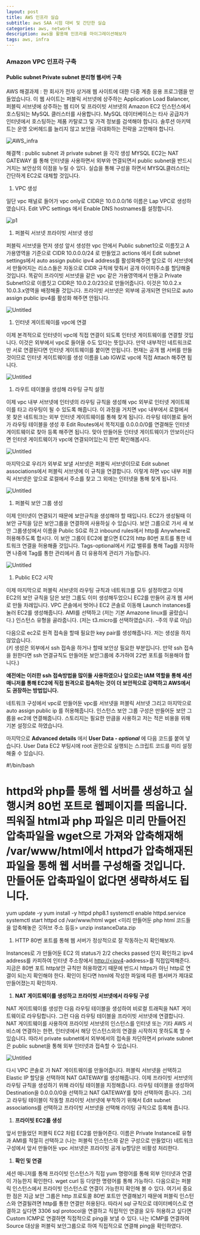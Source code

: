 ```yaml
---
layout: post
title: AWS 인프라 실습
subtitle: aws SAA 시험 대비 및 간단한 실습
categories: aws, network
description: aws을 활용해 인프라를 마이그레이션해보자
tags: aws, infra
---
```


### **Amazon VPC 인프라 구축**

#### Public subnet Private subnet 분리형 웹서버 구축

AWS 해결과제 : 한 회사가 전자 상거래 웹 사이트에 대한 다중 계층 응용 프로그램을 만들었습니다. 이 웹 사이트는 퍼블릭 서브넷에 상주하는 Application Load Balancer, 퍼블릭 서브넷에 상주하는 웹 티어 및 프라이빗 서브넷의 Amazon EC2 인스턴스에서 호스팅되는 MySQL 클러스터를 사용합니다. MySQL 데이터베이스는 타사 공급자가 인터넷에서 호스팅하는 제품 카탈로그 및 가격 정보를 검색해야 합니다. 솔루션 아키텍트는 운영 오버헤드를 늘리지 않고 보안을 극대화하는 전략을 고안해야 합니다.

![AWS_infra](/assets/images/2024-02-04-AWS-infra.png)

해결책 : public subnet 과 private subnet 을 각각 생성 MYSQL EC2는 NAT GATEWAY 를 통해 인터넷을 사용하면서 외부와 연결되면서 public subnet을 반드시 거치는 보안상의 이점을 누릴 수 있다. 실습을 통해 구성을 하면서 MYSQL클러스터는 간단하게 EC2로 대체할 것입니다.

1. VPC 생성

일단 vpc 패널로 들어가 vpc only로 CIDR은 10.0.0.0/16 이름은 Lap VPC로 생성하였습니다.
Edit VPC settings 에서 Enable DNS hostnames를 설정합니다.

![p1](/assets/images/2024-02-04-AWS-p1.png)

1. 퍼블릭 서브넷 프라이빗 서브넷 생성

퍼블릭 서브넷을 먼저 생성 앞서 생성한 vpc 안에서 Public subnet1으로 이름짓고 A 가용영역을 기준으로 CIDR 10.0.0.0/24 로 만들었고 actions 에서 Edit subnet settings에서 auto assign public ipv4 address를 활성화해주면 앞으로 이 서브넷에서 만들어지는 리소스들은 자동으로 CIDR 규칙에 맞춰서 공개 아이피주소를 할당해줄 것입니다. 똑같이 프라이빗 서브넷을 같은 vpc 같은 가용영역에서 만들고 Private Subnet1으로 이름짓고 CIDR은 10.0.2.0/23으로 만들어줍니다. 이것은 10.0.2.x 10.0.3.x영역을 배정해줄 것입니다. 프라이빗 서브넷은 외부에 공개되면 안되므로 auto assign public ipv4를 활성화 해주면 안됩니다.

![Untitled](/assets/images/2024-02-04-AWS-p2.png)

1. 인터넷 게이트웨이를 vpc에 연결

이제 본격적으로 인터넷이 vpc에 직접 연결이 되도록 인터넷 게이트웨이를 연결할 것입니다. 이것은 외부에서 vpc로 들어올 수도 있다는 뜻입니다. 만약 내부적인 네트워크로만 서로 연결된다면 인터넷 게이트웨이를 붙이면 안됩니다.
현재는 공개 웹 서버를 만들것이므로 인터넷 게이트웨이를 생성 이름을 Lab IGW로 vpc에 직접 Attach 해주면 됩니다.

![Untitled](/assets/images/2024-02-04-AWS-p3.png)

1. 라우트 테이블을 생성해 라우팅 규칙 설정

이제 vpc 내부 서브넷에 인터넷의 라우팅 규칙을 생성해 vpc 외부로 인터넷 게이트웨이를 타고 라우팅이 될 수 있도록 해줍니다. 이 과정을 거치면 vpc 내부에서 로컬에서 못 찾은 네트워크는 외부 인터넷 게이트웨이를 통해 찾게 됩니다.
라우팅 테이블로 들어가 라우팅 테이블을 생성 후 Edit Routes에서 목적지를 0.0.0.0/0를 연결해둔 인터넷 게이트웨이로 찾아 등록 해주면 됩니다. 맞아 만들어둔 인터넷 게이트웨이가 안보이신다면 인터넷 게이트웨이가 vpc에 연결되어있는지 한번 확인해봅시다.

![Untitled](/assets/images/2024-02-04-AWS-p4.png)

마지막으로 우리가 외부로 보낼 서브넷은 퍼블릭 서브넷이므로 Edit subnet associations에서 퍼블릭 서브넷에 이 규칙을 연결합니다. 이렇게 하면 vpc 내부 퍼블릭 서브넷은 앞으로 로컬에서 주소를 찾고 그 외에는 인터넷을 통해 찾게 됩니다.

![Untitled](/assets/images/2024-02-04-AWS-p5.png)

1. 퍼블릭 보안 그룹 생성

이제 인터넷이 연결되기 때문에 보안규칙을 생성해야 할 때입니다.  EC2가 생성될때 이 보안 규칙을 담은 보안그룹을 연결하여 사용하실 수 있습니다.
보안 그룹으로 가서 새 보안 그룹생성에서 이름을 Public SG로 하고 inbound rules에서 http를 Anywhere로 허용해주도록 합시다. 이 보안 그룹이 EC2에 붙으면 EC2의 http 80번 포트를 통한 네트워크 연결을 허용해줄 것입니다. Tags-optional에서 키값 밸류를 통해 Tag를 지정하면 나중에 Tag를 통한 관리에서 좀 더 유용하게 관리가 가능합니다.

![Untitled](/assets/images/2024-02-04-AWS-p6.png)

1. Public EC2 시작

이제 마지막으로 퍼블릭 서브넷의 라우팅 규칙과 네트워크를 모두 설정하였고 이제 EC2의 보안 규칙을 담은 보안 그룹도 이미 생성해두었으니 EC2를 만들어 공개 웹 서버로 만들 차례입니다.
VPC 콘솔에서 벗어나 EC2 콘솔로 이동해 Launch instances를 눌러 EC2를 생성해줍니다. AMI를 선택하고 (저는 기본 Amazone linux를 골랐습니다.) 인스턴스 유형을 골라줍니다. (저는 t3.micro를 선택하였습니다. -주의 무료 아님)

다음으로 ec2로 원격 접속을 할때 필요한 key pair를 생성해줍니다. 저는 생성을 하지않았습니다.  
(키 생성은 외부에서 ssh 접속을 하거나 할때 보안상 필요한 부분입니다. 만약 ssh 접속을 원한다면 ssh 연결규칙도 만들어둔 보안그룹에 추가하여 22번 포트를 허용해야 합니다.)

**예전에는 이러한 ssh 접속방법을 많이들 사용하였으나 앞으로는 IAM 역할을 통해 세션 매니저를 통해 EC2에 직접 원격으로 접속하는 것이 더 보안적으로 강력하고 AWS에서도 권장하는 방법입니다.**

네트워크 구성에서 vpc로 만들어둔 vpc를 서브넷을 퍼블릭 서브넷 그리고 마지막으로 auto assign public ip 를 허용해줍니다. 인스턴스 보안 그룹 구성은 만들어둔 보안 그룹을 ec2에 연결해줍니다. 스토리지는 필요한 만큼을 사용하고 저는 적은 비용을 위해 기본 설정으로 하였습니다.

마지막으로 **Advanced details** 에서 **User Data - *optional*** 에 다음 코드를 붙여 넣습니다. User Data EC2 부팅시에 root 권한으로 실행되는 스크립트 코드를 미리 설정해줄 수 있습니다.

#!/bin/bash
# httpd와 php를 통해 웹 서버를 생성하고 실행시켜 80번 포트로 웹페이지를 띄웁니다. 띄워질 html과 php 파일은 미리 만들어진 압축파일을 wget으로 가져와 압축해재해 /var/www/html에서 httpd가 압축해재된 파일을 통해 웹 서버를 구성해줄 것입니다. 만들어둔 압축파일이 없다면 생략하셔도 됩니다.
yum update -y
yum install -y httpd php8.1
systemctl enable httpd.service
systemctl start httpd
cd /var/www/html
wget <미리 만들어둔 php html 코드들을 압축해놓은 깃허브 주소 등등>
unzip instanceData.zip

1. HTTP 80번 포트를 통해 웹 서버가 정상적으로 잘 작동하는지 확인해보자.

Instances로 가 만들어둔 EC2 의 status가 2/2 checks passed 인지 확인하고 ipv4 address를 카피하여 인터넷 주소창에서 [http://<ipv4](http://ipv4)-address>를 직접입력해준다. 지금은 80번 포트 http보안 규칙만 허용하였기 때문에 반드시 https가 아닌 http로 연결이 되는지 확인해야 한다. 확인이 된다면 html에 작성한 파일에 따른 웹서버가 제대로 만들어졌는지 확인하자.

1. **NAT 게이트웨이를 생성하고 프라이빗 서브넷에서 라우팅 구성**

NAT 게이트웨이를 생성한 다음 라우팅 테이블을 생성하여 비로컬 트래픽을 NAT 게이트웨이로 라우팅합니다. 그런 다음 라우팅 테이블을 프라이빗 서브넷에 연결합니다. NAT 게이트웨이를 사용하여 프라이빗 서브넷의 인스턴스를 인터넷 또는 기타 AWS 서비스에 연결하는 한편, 인터넷에서 해당 인스턴스와의 연결을 시작하지 못하도록 할 수 있습니다. 
따라서 private subnet에서 외부에서의 접속을 차단하면서 private subnet은 public subnet을 통해 외부 인터넷과 접속할 수 있습니다.

![Untitled](/assets/images/2024-02-04-AWS-p7.png)

다시 VPC 콘솔로 가 NAT 게이트웨이를 만들어줍니다. 퍼블릭 서브넷을 선택하고 Elastic IP 할당을 선택하여 NAT GATEWAY를 생성해줍니다.
이제 프라이빗 서브넷의 라우팅 규칙을 생성하기 위해 라이팅 테이블을 지정해줍니다. 라우팅 테이블을 생성하여 Destination을 0.0.0.0/0을 선택하고 NAT GATEWAY를 찾아 선택하여 줍니다. 그리고 라우팅 테이블이 작동할 프라이빗 서브넷에 부착하기 위해서 Edit subnet associations를 선택하고 프라이빗 서브넷을 선택해 라이팅 규칙으로 등록해 줍니다.

1. **프라이빗 EC2를 생성**

앞서 만들었던 퍼블릭 EC2 처럼 EC2를 만들어준다. 이름은 Private Instance로 유형과 AMI를 적절히 선택하고 (나는 퍼블릭 인스턴스와 같은 구성으로 만들었다) 네트워크 구성에서 앞서 만들어둔 vpc 서브넷은 프라이빗 공개 ip할당은 비활성 처리한다.

1. **확인 및 연결**

세션 매니저를 통해 프라이빗 인스턴스가 직접 yum 명령어를 통해 외부 인터넷과 연결이 가능한지 확인한다. wget curl 등 다양한 명령어를 통해 가능하다.
다음으로는 퍼블릭 인스턴스에서 프라이빗 인스턴스로 연결이 가능한지 확인해 볼 수 있다. 여기서 중요한 점은 지금 보안 그룹은 http 프로토콜 80번 포트만 연결해놨기 때문에 퍼블릭 인스턴스와 연결될려면 http를 통한 연결만 허용된다. 따라서 sql 규칙으로  데이터베이스로 연결하고 싶다면 3306 sql protocol을 연결하고 직접적인 연결을 모두 허용하고 싶다면 Custom ICMP로 연결하면 직접적으로 ping을 보낼 수 있다. 나는 ICMP를 연결하여 Source 대상을 퍼블릭 보안그룹으로 하여 직접적으로 연결해 ping을 확인하였다.